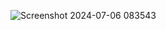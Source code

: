 ![Screenshot 2024-07-06 083543](https://github.com/ArunJ03/day-4/assets/131673036/cbd267c4-6e37-49e7-971f-2a66062e281c)
